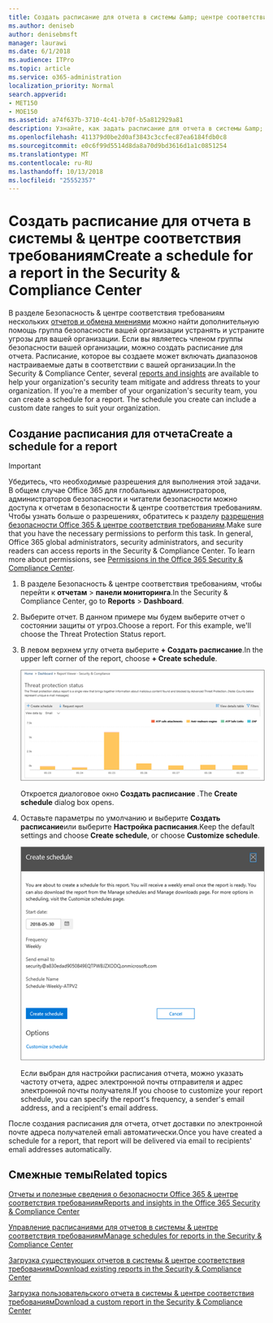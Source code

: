 ```yaml
---
title: Создать расписание для отчета в системы &amp; центре соответствия требованиям
ms.author: deniseb
author: denisebmsft
manager: laurawi
ms.date: 6/1/2018
ms.audience: ITPro
ms.topic: article
ms.service: o365-administration
localization_priority: Normal
search.appverid:
- MET150
- MOE150
ms.assetid: a74f637b-3710-4c41-b70f-b5a812929a81
description: Узнайте, как задать расписание для отчета в системы &amp; центре соответствия требованиям.
ms.openlocfilehash: 411379d0be2d0af3843c3ccfec87ea6184fdb0c8
ms.sourcegitcommit: e0c6f99d5514d8da8a70d9bd3616d1a1c0851254
ms.translationtype: MT
ms.contentlocale: ru-RU
ms.lasthandoff: 10/13/2018
ms.locfileid: "25552357"
---
```

# <a name="create-a-schedule-for-a-report-in-the-security-amp-compliance-center"></a><span data-ttu-id="6fce4-103">Создать расписание для отчета в системы &amp; центре соответствия требованиям</span><span class="sxs-lookup"><span data-stu-id="6fce4-103">Create a schedule for a report in the Security &amp; Compliance Center</span></span>

<span data-ttu-id="6fce4-p101">В разделе Безопасность &amp; центре соответствия требованиям нескольких [отчетов и обмена мнениями](reports-and-insights-in-security-and-compliance.md) можно найти дополнительную помощь группа безопасности вашей организации устранять и устраните угрозы для вашей организации. Если вы являетесь членом группы безопасности вашей организации, можно создать расписание для отчета. Расписание, которое вы создаете может включать диапазонов настраиваемые даты в соответствии с вашей организации.</span><span class="sxs-lookup"><span data-stu-id="6fce4-p101">In the Security &amp; Compliance Center, several [reports and insights](reports-and-insights-in-security-and-compliance.md) are available to help your organization's security team mitigate and address threats to your organization. If you're a member of your organization's security team, you can create a schedule for a report. The schedule you create can include a custom date ranges to suit your organization.</span></span> 
  
## <a name="create-a-schedule-for-a-report"></a><span data-ttu-id="6fce4-107">Создание расписания для отчета</span><span class="sxs-lookup"><span data-stu-id="6fce4-107">Create a schedule for a report</span></span>

> [!IMPORTANT]
> <span data-ttu-id="6fce4-p102">Убедитесь, что необходимые разрешения для выполнения этой задачи. В общем случае Office 365 для глобальных администраторов, администраторов безопасности и читатели безопасности можно доступа к отчетам в безопасности &amp; центре соответствия требованиям. Чтобы узнать больше о разрешениях, обратитесь к разделу [разрешения безопасности Office 365 &amp; центре соответствия требованиям](permissions-in-the-security-and-compliance-center.md).</span><span class="sxs-lookup"><span data-stu-id="6fce4-p102">Make sure that you have the necessary permissions to perform this task. In general, Office 365 global administrators, security administrators, and security readers can access reports in the Security &amp; Compliance Center. To learn more about permissions, see [Permissions in the Office 365 Security &amp; Compliance Center](permissions-in-the-security-and-compliance-center.md).</span></span>
  
1. <span data-ttu-id="6fce4-111">В разделе Безопасность &amp; центре соответствия требованиям, чтобы перейти к **отчетам** \> **панели мониторинга**.</span><span class="sxs-lookup"><span data-stu-id="6fce4-111">In the Security &amp; Compliance Center, go to **Reports** \> **Dashboard**.</span></span>
    
2. <span data-ttu-id="6fce4-p103">Выберите отчет. В данном примере мы будем выберите отчет о состоянии защиты от угроз.</span><span class="sxs-lookup"><span data-stu-id="6fce4-p103">Choose a report. For this example, we'll choose the Threat Protection Status report.</span></span>
    
3. <span data-ttu-id="6fce4-114">В левом верхнем углу отчета выберите **+ Создать расписание**.</span><span class="sxs-lookup"><span data-stu-id="6fce4-114">In the upper left corner of the report, choose **+ Create schedule**.</span></span>
    
    ![Можно создать расписание для отчетов в системы &amp; центре соответствия требованиям](media/2311327c-14f6-4a17-b604-0c9ff2d485d1.png)
  
    <span data-ttu-id="6fce4-116">Откроется диалоговое окно **Создать расписание** .</span><span class="sxs-lookup"><span data-stu-id="6fce4-116">The **Create schedule** dialog box opens.</span></span> 
    
4. <span data-ttu-id="6fce4-117">Оставьте параметры по умолчанию и выберите **Создать расписание**или выберите **Настройка расписания**.</span><span class="sxs-lookup"><span data-stu-id="6fce4-117">Keep the default settings and choose **Create schedule**, or choose **Customize schedule**.</span></span>
    
    ![Можно использовать параметры по умолчанию или настроить расписание отчета](media/04fac327-8f73-4711-8319-58c11880fd96.png)
  
    <span data-ttu-id="6fce4-119">Если выбран для настройки расписания отчета, можно указать частоту отчета, адрес электронной почты отправителя и адрес электронной почты получателя.</span><span class="sxs-lookup"><span data-stu-id="6fce4-119">If you choose to customize your report schedule, you can specify the report's frequency, a sender's email address, and a recipient's email address.</span></span> 
    
<span data-ttu-id="6fce4-120">После создания расписания для отчета, отчет доставки по электронной почте адреса получателей emali автоматически.</span><span class="sxs-lookup"><span data-stu-id="6fce4-120">Once you have created a schedule for a report, that report will be delivered via email to recipients' emali addresses automatically.</span></span> 
  
## <a name="related-topics"></a><span data-ttu-id="6fce4-121">Смежные темы</span><span class="sxs-lookup"><span data-stu-id="6fce4-121">Related topics</span></span>

[<span data-ttu-id="6fce4-122">Отчеты и полезные сведения о безопасности Office 365 &amp; центре соответствия требованиям</span><span class="sxs-lookup"><span data-stu-id="6fce4-122">Reports and insights in the Office 365 Security &amp; Compliance Center</span></span>](reports-and-insights-in-security-and-compliance.md)
  
[<span data-ttu-id="6fce4-123">Управление расписаниями для отчетов в системы &amp; центре соответствия требованиям</span><span class="sxs-lookup"><span data-stu-id="6fce4-123">Manage schedules for reports in the Security &amp; Compliance Center</span></span>](manage-schedules-for-multiple-reports.md)
  
[<span data-ttu-id="6fce4-124">Загрузка существующих отчетов в системы &amp; центре соответствия требованиям</span><span class="sxs-lookup"><span data-stu-id="6fce4-124">Download existing reports in the Security &amp; Compliance Center</span></span>](download-existing-reports.md)
  
[<span data-ttu-id="6fce4-125">Загрузка пользовательского отчета в системы &amp; центре соответствия требованиям</span><span class="sxs-lookup"><span data-stu-id="6fce4-125">Download a custom report in the Security &amp; Compliance Center</span></span>](set-up-and-download-a-custom-report.md)
  

